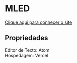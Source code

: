 # MLED

[Clique aqui para conhecer o site](https://www.mledlampadas.com)

## Propriedades

Editor de Texto: Atom  
Hospedagem: Vercel  
